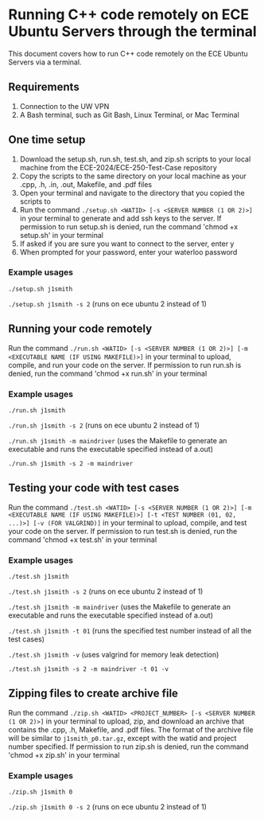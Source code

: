 # Running C++ code remotely on ECE Ubuntu Servers through the terminal
This document covers how to run C++ code remotely on the ECE Ubuntu Servers via a terminal.

## Requirements
1. Connection to the UW VPN
2. A Bash terminal, such as Git Bash, Linux Terminal, or Mac Terminal

## One time setup
1. Download the setup.sh, run.sh, test.sh, and zip.sh scripts to your local machine from the ECE-2024/ECE-250-Test-Case repository
2. Copy the scripts to the same directory on your local machine as your .cpp, .h, .in, .out, Makefile, and .pdf files
3. Open your terminal and navigate to the directory that you copied the scripts to
4. Run the command `./setup.sh <WATID> [-s <SERVER NUMBER (1 OR 2)>]` in your terminal to generate and add ssh keys to the server. If permission to run setup.sh is denied, run the command 'chmod +x setup.sh' in your terminal
5. If asked if you are sure you want to connect to the server, enter y
6. When prompted for your password, enter your waterloo password
### Example usages
`./setup.sh j1smith`

`./setup.sh j1smith -s 2` (runs on ece ubuntu 2 instead of 1)

## Running your code remotely
Run the command `./run.sh <WATID> [-s <SERVER NUMBER (1 OR 2)>] [-m <EXECUTABLE NAME (IF USING MAKEFILE)>]` in your terminal to upload, compile, and run your code on the server. If permission to run run.sh is denied, run the command 'chmod +x run.sh' in your terminal
### Example usages
`./run.sh j1smith`

`./run.sh j1smith -s 2` (runs on ece ubuntu 2 instead of 1)

`./run.sh j1smith -m maindriver` (uses the Makefile to generate an executable and runs the executable specified instead of a.out)

`./run.sh j1smith -s 2 -m maindriver`

## Testing your code with test cases
Run the command `./test.sh <WATID> [-s <SERVER NUMBER (1 OR 2)>] [-m <EXECUTABLE NAME (IF USING MAKEFILE)>] [-t <TEST NUMBER (01, 02, ...)>] [-v (FOR VALGRIND)]` in your terminal to upload, compile, and test your code on the server. If permission to run test.sh is denied, run the command 'chmod +x test.sh' in your terminal
### Example usages
`./test.sh j1smith`

`./test.sh j1smith -s 2` (runs on ece ubuntu 2 instead of 1)

`./test.sh j1smith -m maindriver` (uses the Makefile to generate an executable and runs the executable specified instead of a.out)

`./test.sh j1smith -t 01`  (runs the specified test number instead of all the test cases)

`./test.sh j1smith -v` (uses valgrind for memory leak detection)

`./test.sh j1smith -s 2 -m maindriver -t 01 -v`

## Zipping files to create archive file
Run the command `./zip.sh <WATID> <PROJECT_NUMBER> [-s <SERVER NUMBER (1 OR 2)>]` in your terminal to upload, zip, and download an archive that contains the .cpp, .h, Makefile, and .pdf files. The format of the archive file will be similar to `j1smith_p0.tar.gz`, except with the watid and project number specified. If permission to run zip.sh is denied, run the command 'chmod +x zip.sh' in your terminal
### Example usages
`./zip.sh j1smith 0`

`./zip.sh j1smith 0 -s 2` (runs on ece ubuntu 2 instead of 1)

